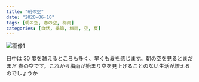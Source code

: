 ```yaml
---
title: "朝の空"
date: "2020-06-10"
tags: [朝の空, 春の空, 梅雨]
categories: [自然, 季節, 梅雨, 空, 夏]
---
```


![画像1](https://assets.st-note.com/production/uploads/images/27982987/picture_pc_915168cffb208d27b51a433f2de571b2.jpg)

日中は 30 度を越えるところも多く、早くも夏を感じます。朝の空を見るとまだまだ 春の空です。これから梅雨が始まり空を見上げることのない生活が増えるのでしょうか
